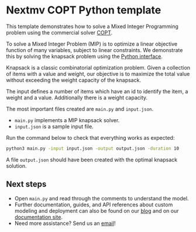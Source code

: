 # Nextmv COPT Python template

This template demonstrates how to solve a Mixed Integer Programming problem
using the commercial solver [COPT][copt].

To solve a Mixed Integer Problem (MIP) is to optimize a linear objective
function of many variables, subject to linear constraints. We demonstrate this
by solving the knapsack problem using the [Python interface][python-interface].

Knapsack is a classic combinatorial optimization problem. Given a collection of
items with a value and weight, our objective is to maximize the total value
without exceeding the weight capacity of the knapsack.

The input defines a number of items which have an id to identify the item, a
weight and a value. Additionally there is a weight capacity.

The most important files created are `main.py` and `input.json`.

* `main.py` implements a MIP knapsack solver.
* `input.json` is a sample input file.

Run the command below to check that everything works as expected:

```bash
python3 main.py -input input.json -output output.json -duration 10
```

A file `output.json` should have been created with the optimal knapsack
solution.

## Next steps

* Open `main.py` and read through the comments to understand the model.
* Further documentation, guides, and API references about custom modeling and
  deployment can also be found on our [blog](https://www.nextmv.io/blog) and on
  our [documentation site](https://docs.nextmv.io).
* Need more assistance? Send us an [email](mailto:support@nextmv.io)!

[copt]: https://www.shanshu.ai/copt
[python-interface]: https://guide.coap.online/copt/en-doc/pyapiref.html#
